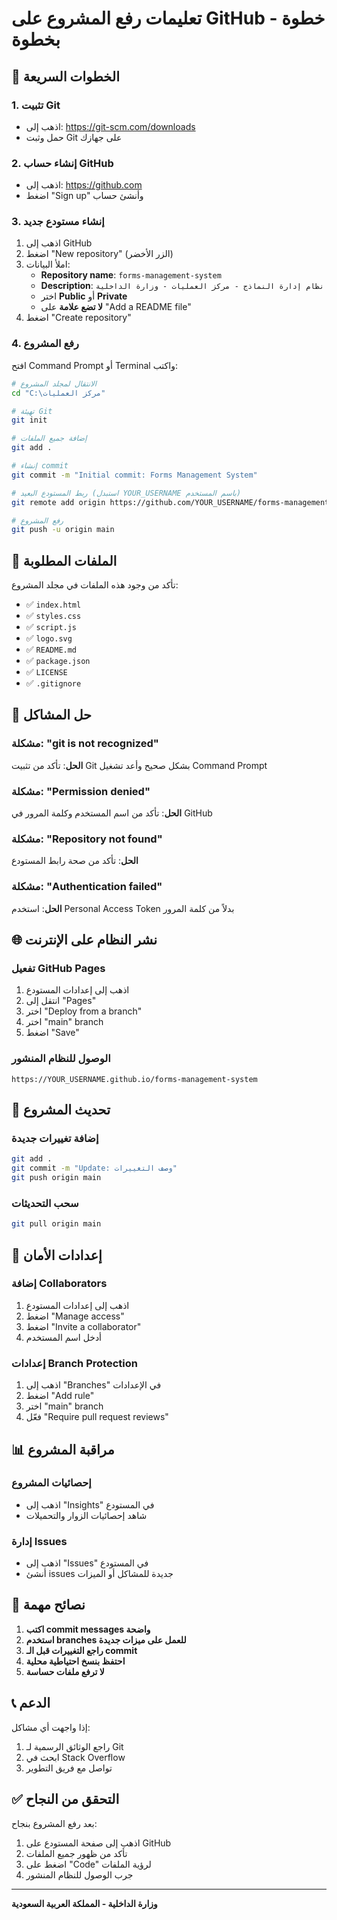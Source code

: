 # تعليمات رفع المشروع على GitHub - خطوة بخطوة

## 🚀 الخطوات السريعة

### 1. تثبيت Git
- اذهب إلى: https://git-scm.com/downloads
- حمل وثبت Git على جهازك

### 2. إنشاء حساب GitHub
- اذهب إلى: https://github.com
- اضغط "Sign up" وأنشئ حساب

### 3. إنشاء مستودع جديد
1. اذهب إلى GitHub
2. اضغط "New repository" (الزر الأخضر)
3. املأ البيانات:
   - **Repository name**: `forms-management-system`
   - **Description**: `نظام إدارة النماذج - مركز العمليات - وزارة الداخلية`
   - اختر **Public** أو **Private**
   - **لا تضع علامة** على "Add a README file"
4. اضغط "Create repository"

### 4. رفع المشروع
افتح Command Prompt أو Terminal واكتب:

```bash
# الانتقال لمجلد المشروع
cd "C:\مركز العمليات"

# تهيئة Git
git init

# إضافة جميع الملفات
git add .

# إنشاء commit
git commit -m "Initial commit: Forms Management System"

# ربط المستودع البعيد (استبدل YOUR_USERNAME باسم المستخدم)
git remote add origin https://github.com/YOUR_USERNAME/forms-management-system.git

# رفع المشروع
git push -u origin main
```

## 📁 الملفات المطلوبة

تأكد من وجود هذه الملفات في مجلد المشروع:
- ✅ `index.html`
- ✅ `styles.css`
- ✅ `script.js`
- ✅ `logo.svg`
- ✅ `README.md`
- ✅ `package.json`
- ✅ `LICENSE`
- ✅ `.gitignore`

## 🔧 حل المشاكل

### مشكلة: "git is not recognized"
**الحل**: تأكد من تثبيت Git بشكل صحيح وأعد تشغيل Command Prompt

### مشكلة: "Permission denied"
**الحل**: تأكد من اسم المستخدم وكلمة المرور في GitHub

### مشكلة: "Repository not found"
**الحل**: تأكد من صحة رابط المستودع

### مشكلة: "Authentication failed"
**الحل**: استخدم Personal Access Token بدلاً من كلمة المرور

## 🌐 نشر النظام على الإنترنت

### تفعيل GitHub Pages
1. اذهب إلى إعدادات المستودع
2. انتقل إلى "Pages"
3. اختر "Deploy from a branch"
4. اختر "main" branch
5. اضغط "Save"

### الوصول للنظام المنشور
`https://YOUR_USERNAME.github.io/forms-management-system`

## 📝 تحديث المشروع

### إضافة تغييرات جديدة
```bash
git add .
git commit -m "Update: وصف التغييرات"
git push origin main
```

### سحب التحديثات
```bash
git pull origin main
```

## 🔐 إعدادات الأمان

### إضافة Collaborators
1. اذهب إلى إعدادات المستودع
2. اضغط "Manage access"
3. اضغط "Invite a collaborator"
4. أدخل اسم المستخدم

### إعدادات Branch Protection
1. اذهب إلى "Branches" في الإعدادات
2. اضغط "Add rule"
3. اختر "main" branch
4. فعّل "Require pull request reviews"

## 📊 مراقبة المشروع

### إحصائيات المشروع
- اذهب إلى "Insights" في المستودع
- شاهد إحصائيات الزوار والتحميلات

### إدارة Issues
- اذهب إلى "Issues" في المستودع
- أنشئ issues جديدة للمشاكل أو الميزات

## 🎯 نصائح مهمة

1. **اكتب commit messages واضحة**
2. **استخدم branches للعمل على ميزات جديدة**
3. **راجع التغييرات قبل الـ commit**
4. **احتفظ بنسخ احتياطية محلية**
5. **لا ترفع ملفات حساسة**

## 📞 الدعم

إذا واجهت أي مشاكل:
1. راجع الوثائق الرسمية لـ Git
2. ابحث في Stack Overflow
3. تواصل مع فريق التطوير

## ✅ التحقق من النجاح

بعد رفع المشروع بنجاح:
1. اذهب إلى صفحة المستودع على GitHub
2. تأكد من ظهور جميع الملفات
3. اضغط على "Code" لرؤية الملفات
4. جرب الوصول للنظام المنشور

---
**وزارة الداخلية - المملكة العربية السعودية**
